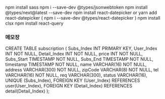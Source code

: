 npm install sass
npm i --save-dev @types/jsonwebtoken
npm install @types/next@latest --save-dev
npm install react-datepicker or yarn add react-datepicker ( npm i --save-dev @types/react-datepicker  )
npm install clsx
npm install react-query

### 메모장
CREATE TABLE subscription (
    Subs_Index INT PRIMARY KEY,
    User_Index INT NOT NULL,
    Detail_Index INT NOT NULL,
    price INT NOT NULL,
    Subs_Start TIMESTAMP NOT NULL,
    Subs_End TIMESTAMP NOT NULL,
    timestamp TIMESTAMP NOT NULL,
    name VARCHAR(16) NOT NULL,
    address VARCHAR(300) NOT NULL,
    zipCode VARCHAR(8) NOT NULL,
    tel VARCHAR(16) NOT NULL,
    req VARCHAR(300),
    status VARCHAR(16),
    UNIQUE (Subs_Index),
    FOREIGN KEY (User_Index) REFERENCES user(User_Index),
    FOREIGN KEY (Detail_Index) REFERENCES detail(Detail_Index)
);
